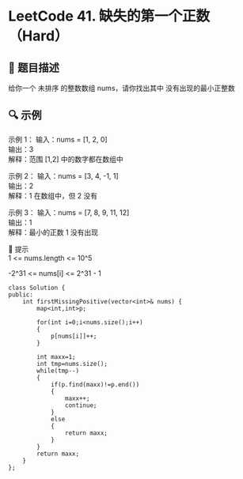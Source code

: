 # LeetCode 41. 缺失的第一个正数（Hard）  
## 📝 题目描述  
给你一个 未排序 的整数数组 nums，请你找出其中 没有出现的最小正整数

## 🔍 示例  

示例 1：
输入：nums = [1, 2, 0]  
输出：3  
解释：范围 [1,2] 中的数字都在数组中  

示例 2：
输入：nums = [3, 4, -1, 1]  
输出：2  
解释：1 在数组中，但 2 没有  

示例 3： 
输入：nums = [7, 8, 9, 11, 12]  
输出：1  
解释：最小的正数 1 没有出现  

📌 提示  
1 <= nums.length <= 10^5  

-2^31 <= nums[i] <= 2^31 - 1  

```
class Solution {
public:
    int firstMissingPositive(vector<int>& nums) {
        map<int,int>p;

        for(int i=0;i<nums.size();i++)
        {
            p[nums[i]]++;
        }

        int maxx=1;
        int tmp=nums.size();
        while(tmp--)
        {
            if(p.find(maxx)!=p.end())
            {
                maxx++;
                continue;
            }
            else
            {
                return maxx;
            }
        }
        return maxx;
    }
};

```
